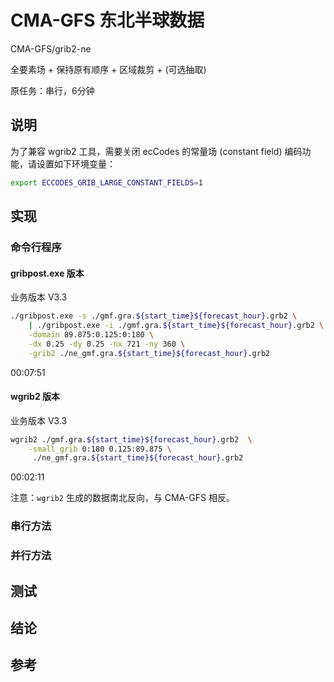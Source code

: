 # CMA-GFS 东北半球数据

CMA-GFS/grib2-ne

全要素场 + 保持原有顺序 + 区域裁剪 + (可选抽取)

原任务：串行，6分钟

## 说明

为了兼容 wgrib2 工具，需要关闭 ecCodes 的常量场 (constant field) 编码功能，请设置如下环境变量：

```bash
export ECCODES_GRIB_LARGE_CONSTANT_FIELDS=1
```

## 实现

### 命令行程序

#### gribpost.exe 版本

业务版本 V3.3

```bash
./gribpost.exe -s ./gmf.gra.${start_time}${forecast_hour}.grb2 \
    | ./gribpost.exe -i ./gmf.gra.${start_time}${forecast_hour}.grb2 \
    -domain 89.875:0.125:0:180 \
    -dx 0.25 -dy 0.25 -nx 721 -ny 360 \
    -grib2 ./ne_gmf.gra.${start_time}${forecast_hour}.grb2
```

00:07:51

#### wgrib2 版本

业务版本 V3.3

```bash
wgrib2 ./gmf.gra.${start_time}${forecast_hour}.grb2  \
    -small_grib 0:180 0.125:89.875 \
     ./ne_gmf.gra.${start_time}${forecast_hour}.grb2
```

00:02:11

注意：`wgrib2` 生成的数据南北反向，与 CMA-GFS 相反。

### 串行方法



### 并行方法



## 测试



## 结论



## 参考


